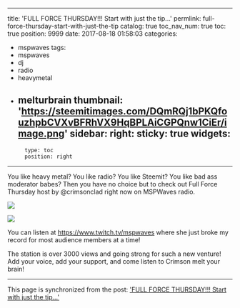 
---
title: 'FULL FORCE THURSDAY!!!  Start with just the tip...'
permlink: full-force-thursday-start-with-just-the-tip
catalog: true
toc_nav_num: true
toc: true
position: 9999
date: 2017-08-18 01:58:03
categories:
- mspwaves
tags:
- mspwaves
- dj
- radio
- heavymetal
- melturbrain
thumbnail: 'https://steemitimages.com/DQmRQj1bPKQfouzhpbCVXvBFRhVX9HqBPLAiCGPQnw1CiEr/image.png'
sidebar:
    right:
        sticky: true
widgets:
    -
        type: toc
        position: right
---


You like heavy metal?  You like radio?  You like Steemit?  You like bad ass moderator babes?  Then you have no choice but to check out Full Force Thursday host by @crimsonclad right now on MSPWaves radio.

![](https://steemitimages.com/DQmRQj1bPKQfouzhpbCVXvBFRhVX9HqBPLAiCGPQnw1CiEr/image.png)

![](https://steemitimages.com/DQmWyzegmErJpDoNWPNQzPADh8Dxn4Z4UX98rJMSYEL5ErR/image.png)



You can listen at https://www.twitch.tv/mspwaves where she just broke my record for most audience members at a time!

The station is over 3000 views and going strong for such a new venture!  Add your voice, add your support, and come listen to Crimson melt your brain!

- - -

This page is synchronized from the post: ['FULL FORCE THURSDAY!!!  Start with just the tip...'](https://steemit.com/@aggroed/full-force-thursday-start-with-just-the-tip)
